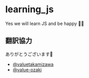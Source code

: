 # learning_js
Yes we will learn JS and be happy 🧙‍♂️

## 翻訳協力
ありがとうございます🙌
* [@valuetakamizawa](https://github.com/valuetakamizawa)
* [@value-ozaki](https://github.com/value-ozaki)

